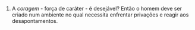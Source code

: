 ﻿1. A <I>coragem </I>-  força de caráter - é desejável? Então o homem deve ser criado num ambiente no qual necessita enfrentar privações e reagir aos desapontamentos.